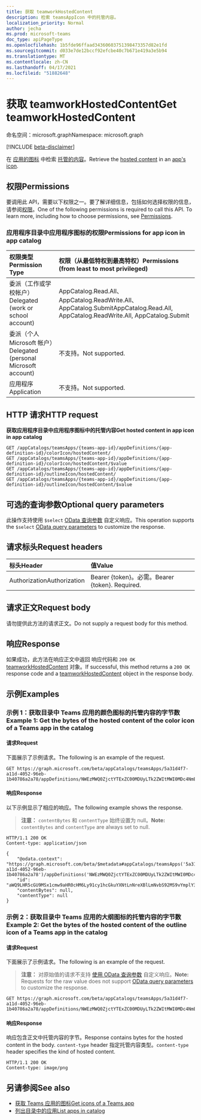 ```yaml
---
title: 获取 teamworkHostedContent
description: 检索 teamsAppIcon 中的托管内容。
localization_priority: Normal
author: jecha
ms.prod: microsoft-teams
doc_type: apiPageType
ms.openlocfilehash: 1b5fde96ffaad34360603751398473357d82e1fd
ms.sourcegitcommit: d033e7de12bccf92efcbe40c7b671e419a3e5b94
ms.translationtype: MT
ms.contentlocale: zh-CN
ms.lasthandoff: 04/17/2021
ms.locfileid: "51882648"
---
```

# <a name="get-teamworkhostedcontent"></a><span data-ttu-id="dd058-103">获取 teamworkHostedContent</span><span class="sxs-lookup"><span data-stu-id="dd058-103">Get teamworkHostedContent</span></span>

<span data-ttu-id="dd058-104">命名空间：microsoft.graph</span><span class="sxs-lookup"><span data-stu-id="dd058-104">Namespace: microsoft.graph</span></span>

[!INCLUDE [beta-disclaimer](../../includes/beta-disclaimer.md)]

<span data-ttu-id="dd058-105">在 [应用的图标](../resources/teamworkhostedcontent.md) 中检索 [托管的内容](../resources/teamsappicon.md)。</span><span class="sxs-lookup"><span data-stu-id="dd058-105">Retrieve the [hosted content](../resources/teamworkhostedcontent.md) in an [app's icon](../resources/teamsappicon.md).</span></span>

## <a name="permissions"></a><span data-ttu-id="dd058-106">权限</span><span class="sxs-lookup"><span data-stu-id="dd058-106">Permissions</span></span>

<span data-ttu-id="dd058-p101">要调用此 API，需要以下权限之一。要了解详细信息，包括如何选择权限的信息，请参阅[权限](/graph/permissions-reference)。</span><span class="sxs-lookup"><span data-stu-id="dd058-p101">One of the following permissions is required to call this API. To learn more, including how to choose permissions, see [Permissions](/graph/permissions-reference).</span></span>

### <a name="permissions-for-app-icon-in-app-catalog"></a><span data-ttu-id="dd058-109">应用程序目录中应用程序图标的权限</span><span class="sxs-lookup"><span data-stu-id="dd058-109">Permissions for app icon in app catalog</span></span>
| <span data-ttu-id="dd058-110">权限类型</span><span class="sxs-lookup"><span data-stu-id="dd058-110">Permission Type</span></span>                        | <span data-ttu-id="dd058-111">权限（从最低特权到最高特权）</span><span class="sxs-lookup"><span data-stu-id="dd058-111">Permissions (from least to most privileged)</span></span>                      |
| :------------------------------------- | :--------------------------------------------------------------- |
| <span data-ttu-id="dd058-112">委派（工作或学校帐户）</span><span class="sxs-lookup"><span data-stu-id="dd058-112">Delegated (work or school account)</span></span>     | <span data-ttu-id="dd058-113">AppCatalog.Read.All、AppCatalog.ReadWrite.All、AppCatalog.Submit</span><span class="sxs-lookup"><span data-stu-id="dd058-113">AppCatalog.Read.All, AppCatalog.ReadWrite.All, AppCatalog.Submit</span></span> |
| <span data-ttu-id="dd058-114">委派（个人 Microsoft 帐户）</span><span class="sxs-lookup"><span data-stu-id="dd058-114">Delegated (personal Microsoft account)</span></span> | <span data-ttu-id="dd058-115">不支持。</span><span class="sxs-lookup"><span data-stu-id="dd058-115">Not supported.</span></span>                                                   |
| <span data-ttu-id="dd058-116">应用程序</span><span class="sxs-lookup"><span data-stu-id="dd058-116">Application</span></span>                            | <span data-ttu-id="dd058-117">不支持。</span><span class="sxs-lookup"><span data-stu-id="dd058-117">Not supported.</span></span>                                                   |

## <a name="http-request"></a><span data-ttu-id="dd058-118">HTTP 请求</span><span class="sxs-lookup"><span data-stu-id="dd058-118">HTTP request</span></span>

<span data-ttu-id="dd058-119">**获取应用程序目录中应用程序图标中的托管内容**</span><span class="sxs-lookup"><span data-stu-id="dd058-119">**Get hosted content in app icon in app catalog**</span></span>

<!-- { "blockType": "ignored" } -->
```http
GET /appCatalogs/teamsApps/{teams-app-id}/appDefinitions/{app-definition-id}/colorIcon/hostedContent/
GET /appCatalogs/teamsApps/{teams-app-id}/appDefinitions/{app-definition-id}/colorIcon/hostedContent/$value
GET /appCatalogs/teamsApps/{teams-app-id}/appDefinitions/{app-definition-id}/outlineIcon/hostedContent/
GET /appCatalogs/teamsApps/{teams-app-id}/appDefinitions/{app-definition-id}/outlineIcon/hostedContent/$value
```

## <a name="optional-query-parameters"></a><span data-ttu-id="dd058-120">可选的查询参数</span><span class="sxs-lookup"><span data-stu-id="dd058-120">Optional query parameters</span></span>

<span data-ttu-id="dd058-121">此操作支持使用 `$select` [OData 查询参数](/graph/query-parameter) 自定义响应。</span><span class="sxs-lookup"><span data-stu-id="dd058-121">This operation supports the `$select` [OData query parameters](/graph/query-parameter) to customize the response.</span></span>

## <a name="request-headers"></a><span data-ttu-id="dd058-122">请求标头</span><span class="sxs-lookup"><span data-stu-id="dd058-122">Request headers</span></span>

| <span data-ttu-id="dd058-123">标头</span><span class="sxs-lookup"><span data-stu-id="dd058-123">Header</span></span>           | <span data-ttu-id="dd058-124">值</span><span class="sxs-lookup"><span data-stu-id="dd058-124">Value</span></span>                      |
| :--------------- | :------------------------- |
| <span data-ttu-id="dd058-125">Authorization</span><span class="sxs-lookup"><span data-stu-id="dd058-125">Authorization</span></span>    | <span data-ttu-id="dd058-p102">Bearer {token}。必需。</span><span class="sxs-lookup"><span data-stu-id="dd058-p102">Bearer {token}. Required.</span></span>  |

## <a name="request-body"></a><span data-ttu-id="dd058-128">请求正文</span><span class="sxs-lookup"><span data-stu-id="dd058-128">Request body</span></span>

<span data-ttu-id="dd058-129">请勿提供此方法的请求正文。</span><span class="sxs-lookup"><span data-stu-id="dd058-129">Do not supply a request body for this method.</span></span>

## <a name="response"></a><span data-ttu-id="dd058-130">响应</span><span class="sxs-lookup"><span data-stu-id="dd058-130">Response</span></span>

<span data-ttu-id="dd058-131">如果成功，此方法在响应正文中返回 响应代码和 `200 OK` [teamworkHostedContent](../resources/teamworkhostedcontent.md) 对象。</span><span class="sxs-lookup"><span data-stu-id="dd058-131">If successful, this method returns a `200 OK` response code and a [teamworkHostedContent](../resources/teamworkhostedcontent.md) object in the response body.</span></span>

## <a name="examples"></a><span data-ttu-id="dd058-132">示例</span><span class="sxs-lookup"><span data-stu-id="dd058-132">Examples</span></span>

### <a name="example-1-get-the-bytes-of-the-hosted-content-of-the-color-icon-of-a-teams-app-in-the-catalog"></a><span data-ttu-id="dd058-133">示例 1：获取目录中 Teams 应用的颜色图标的托管内容的字节数</span><span class="sxs-lookup"><span data-stu-id="dd058-133">Example 1: Get the bytes of the hosted content of the color icon of a Teams app in the catalog</span></span>

#### <a name="request"></a><span data-ttu-id="dd058-134">请求</span><span class="sxs-lookup"><span data-stu-id="dd058-134">Request</span></span>

<span data-ttu-id="dd058-135">下面展示了示例请求。</span><span class="sxs-lookup"><span data-stu-id="dd058-135">The following is an example of the request.</span></span>

<!-- {
  "blockType": "request",
  "name": "teamsappicon_get_hostedcontent_coloricon_value"
}-->
```msgraph-interactive
GET https://graph.microsoft.com/beta/appCatalogs/teamsApps/5a31d4f7-a11d-4052-96eb-1b40786a2a78/appDefinitions/NWEzMWQ0ZjctYTExZC00MDUyLTk2ZWItMWI0MDc4NmEyYTc4IyM2LjAuNSMjUHVibGlzaGVk/colorIcon/hostedContent/
```


#### <a name="response"></a><span data-ttu-id="dd058-136">响应</span><span class="sxs-lookup"><span data-stu-id="dd058-136">Response</span></span>

<span data-ttu-id="dd058-137">以下示例显示了相应的响应。</span><span class="sxs-lookup"><span data-stu-id="dd058-137">The following example shows the response.</span></span>

> <span data-ttu-id="dd058-138">**注意：** `contentBytes` 和 `contentType` 始终设置为 null。</span><span class="sxs-lookup"><span data-stu-id="dd058-138">**Note:** `contentBytes` and `contentType` are always set to null.</span></span>
<!-- {
  "blockType": "response",
  "truncated": true,
  "@odata.type": "microsoft.graph.teamworkHostedContent"
} -->
```http
HTTP/1.1 200 OK
Content-type: application/json

{
    "@odata.context": "https://graph.microsoft.com/beta/$metadata#appCatalogs/teamsApps('5a31d4f7-a11d-4052-96eb-1b40786a2a78')/appDefinitions('NWEzMWQ0ZjctYTExZC00MDUyLTk2ZWItMWI0MDc4NmEyYTc4IyM2LjAuNSMjUHVibGlzaGVk')/colorIcon/hostedContent/$entity",
    "id": "aWQ9LHR5cGU9MSx1cmw9aHR0cHM6Ly91cy1hcGkuYXNtLnNreXBlLmNvbS92MS9vYmplY3RzLzAtd3VzLWQ0LWQwOGVkNTQ2MjQ2MTliNTc4OGIwMWUzODNlMWVjYzU3L3ZpZXdzL2ltZ3BzaF9mdWxsc2l6ZQ==",
    "contentBytes": null,
    "contentType": null
}
```

### <a name="example-2-get-the-bytes-of-the-hosted-content-of-the-outline-icon-of-a-teams-app-in-the-catalog"></a><span data-ttu-id="dd058-139">示例 2：获取目录中 Teams 应用的大纲图标的托管内容的字节数</span><span class="sxs-lookup"><span data-stu-id="dd058-139">Example 2: Get the bytes of the hosted content of the outline icon of a Teams app in the catalog</span></span>

#### <a name="request"></a><span data-ttu-id="dd058-140">请求</span><span class="sxs-lookup"><span data-stu-id="dd058-140">Request</span></span>

<span data-ttu-id="dd058-141">下面展示了示例请求。</span><span class="sxs-lookup"><span data-stu-id="dd058-141">The following is an example of the request.</span></span>

> <span data-ttu-id="dd058-142">**注意：** 对原始值的请求不支持 [使用 OData 查询参数](/graph/query-parameters) 自定义响应。</span><span class="sxs-lookup"><span data-stu-id="dd058-142">**Note:** Requests for the raw value does not support [OData query parameters](/graph/query-parameters) to customize the response.</span></span>

<!-- {
  "blockType": "request",
  "name": "teamsappicon_get_hostedcontentbytes_outlineicon_value"
}-->
```msgraph-interactive
GET https://graph.microsoft.com/beta/appCatalogs/teamsApps/5a31d4f7-a11d-4052-96eb-1b40786a2a78/appDefinitions/NWEzMWQ0ZjctYTExZC00MDUyLTk2ZWItMWI0MDc4NmEyYTc4IyM2LjAuNSMjUHVibGlzaGVk/outlineIcon/hostedContent/$value
```

#### <a name="response"></a><span data-ttu-id="dd058-143">响应</span><span class="sxs-lookup"><span data-stu-id="dd058-143">Response</span></span>

<span data-ttu-id="dd058-144">响应包含正文中托管内容的字节。</span><span class="sxs-lookup"><span data-stu-id="dd058-144">Response contains bytes for the hosted content in the body.</span></span> <span data-ttu-id="dd058-145">`content-type` header 指定托管内容类型。</span><span class="sxs-lookup"><span data-stu-id="dd058-145">`content-type` header specifies the kind of hosted content.</span></span>

<!-- {
  "blockType": "response",
  "truncated": true,
  "@odata.type": "microsoft.graph.teamworkHostedContent"
} -->
```http
HTTP/1.1 200 OK
Content-type: image/png
```

## <a name="see-also"></a><span data-ttu-id="dd058-146">另请参阅</span><span class="sxs-lookup"><span data-stu-id="dd058-146">See also</span></span>

- [<span data-ttu-id="dd058-147">获取 Teams 应用的图标</span><span class="sxs-lookup"><span data-stu-id="dd058-147">Get icons of a Teams app</span></span>](teamsappicon-get.md)
- [<span data-ttu-id="dd058-148">列出目录中的应用</span><span class="sxs-lookup"><span data-stu-id="dd058-148">List apps in catalog</span></span>](appcatalogs-list-teamsapps.md)
